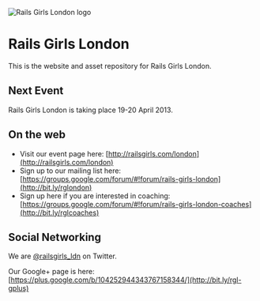 ![Rails Girls London logo](https://raw.github.com/allolex/railsgirls-london/master/public/images/rails_girls_london_logo_ruby.png "Rails Girls London")

# Rails Girls London

This is the website and asset repository for Rails Girls London.


## Next Event

Rails Girls London is taking place 19-20 April 2013.


## On the web

- Visit our event page here: [http://railsgirls.com/london](http://railsgirls.com/london)
- Sign up to our mailing list here: [https://groups.google.com/forum/#!forum/rails-girls-london](http://bit.ly/rglondon)
- Sign up here if you are interested in coaching: [https://groups.google.com/forum/#!forum/rails-girls-london-coaches](http://bit.ly/rglcoaches)


## Social Networking

We are [@railsgirls_ldn](https://twitter.com/railsgirls_ldn) on Twitter.

Our Google+ page is here: [https://plus.google.com/b/104252944343767158344/](http://bit.ly/rgl-gplus)
